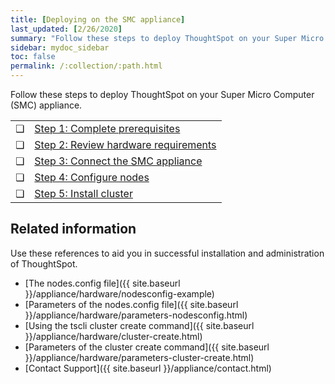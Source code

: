 ```yaml
---
title: [Deploying on the SMC appliance]
last_updated: [2/26/2020]
summary: "Follow these steps to deploy ThoughtSpot on your Super Micro Computer appliance."
sidebar: mydoc_sidebar
toc: false
permalink: /:collection/:path.html
---
```

Follow these steps to deploy ThoughtSpot on your Super Micro Computer (SMC) appliance.

<table>
  <tr>
    <td>&#10063;</td>
    <td><a href="prerequisites-smc.html">Step 1: Complete prerequisites</a></td>  
  </tr>
  <tr>
    <td>&#10063;</td>
    <td><a href="hardware-requirements-smc.html">Step 2: Review hardware requirements</a></td>  
  </tr>
  <tr>
    <td>&#10063;</td>
    <td><a href="connect-appliance-smc.html">Step 3: Connect the SMC appliance</a></td>  
  </tr>
  <tr>
    <td>&#10063;</td>
    <td><a href="configure-nodes-smc.html">Step 4: Configure nodes</a></td>  
  </tr>
  <tr>
    <td>&#10063;</td>
    <td><a href="smc-cluster-install.html">Step 5: Install cluster</a></td>  
  </tr>
</table>  

## Related information
Use these references to aid you in successful installation and administration of ThoughtSpot.

* [The nodes.config file]({{ site.baseurl }}/appliance/hardware/nodesconfig-example)
* [Parameters of the nodes.config file]({{ site.baseurl }}/appliance/hardware/parameters-nodesconfig.html)
* [Using the tscli cluster create command]({{ site.baseurl }}/appliance/hardware/cluster-create.html)
* [Parameters of the cluster create command]({{ site.baseurl }}/appliance/hardware/parameters-cluster-create.html)
* [Contact Support]({{ site.baseurl }}/appliance/contact.html)
